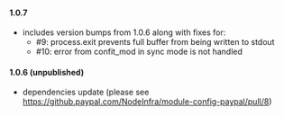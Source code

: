 #### 1.0.7

- includes version bumps from 1.0.6 along with fixes for:
  - #9: process.exit prevents full buffer from being written to stdout
  - #10: error from confit_mod in sync mode is not handled

#### 1.0.6 (unpublished)
 - dependencies update (please see https://github.paypal.com/NodeInfra/module-config-paypal/pull/8)
